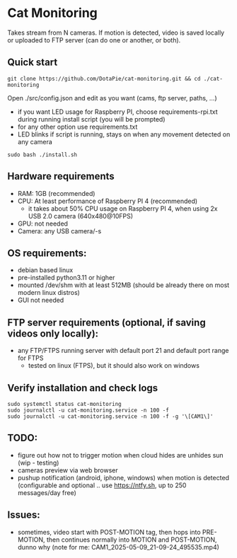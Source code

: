 # Cat Monitoring

Takes stream from N cameras. If motion is detected, video is saved locally or uploaded to FTP server (can do one or another, or both).

## Quick start
```
git clone https://github.com/DotaPie/cat-monitoring.git && cd ./cat-monitoring
```
Open ./src/config.json and edit as you want (cams, ftp server, paths, ...)
- if you want LED usage for Raspberry PI, choose requirements-rpi.txt during running install script (you will be prompted)
- for any other option use requirements.txt
- LED blinks if script is running, stays on when any movement detected on any camera

```
sudo bash ./install.sh
```

## Hardware requirements
- RAM: 1GB (recommended)
- CPU: At least performance of Raspberry PI 4 (recommended) 
    - it takes about 50% CPU usage on Raspberry PI 4, when using 2x USB 2.0 camera (640x480@10FPS)
- GPU: not needed
- Camera: any USB camera/-s

## OS requirements: 
- debian based linux
- pre-installed python3.11 or higher
- mounted /dev/shm with at least 512MB (should be already there on most modern linux distros)
- GUI not needed

## FTP server requirements (optional, if saving videos only locally):
- any FTP/FTPS running server with default port 21 and default port range for FTPS
    - tested on linux (FTPS), but it should also work on windows

## Verify installation and check logs
```
sudo systemctl status cat-monitoring
sudo journalctl -u cat-monitoring.service -n 100 -f 
sudo journalctl -u cat-monitoring.service -n 100 -f -g '\[CAM1\]'
```

## TODO:
- figure out how not to trigger motion when cloud hides are unhides sun (wip - testing)
- cameras preview via web browser
- pushup notification (android, iphone, windows) when motion is detected (configurable and optional .. use https://ntfy.sh, up to 250 messages/day free)

## Issues:
- sometimes, video start with POST-MOTION tag, then hops into PRE-MOTION, then continues normally into MOTION and POST-MOTION, dunno why (note for me: CAM1_2025-05-09_21-09-24_495535.mp4)